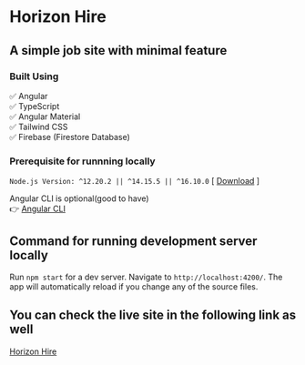 # Horizon Hire
## A simple job site with minimal feature

### Built Using

:white_check_mark: Angular  <br />
:white_check_mark: TypeScript <br />
:white_check_mark: Angular Material <br />
:white_check_mark: Tailwind CSS <br />
:white_check_mark: Firebase (Firestore Database) <br />

### Prerequisite for runnning locally

`Node.js Version: ^12.20.2 || ^14.15.5 || ^16.10.0` [ [Download](https://nodejs.org/en/) ]

Angular CLI is optional(good to have) <br />
:point_right: [Angular CLI](https://angular.io/cli)

## Command for running development server locally

Run `npm start` for a dev server. Navigate to `http://localhost:4200/`. The app will automatically reload if you change any of the source files.


## You can check the live site in the following link as well
[Horizon Hire](https://whimsical-kulfi-46718d.netlify.app/)


